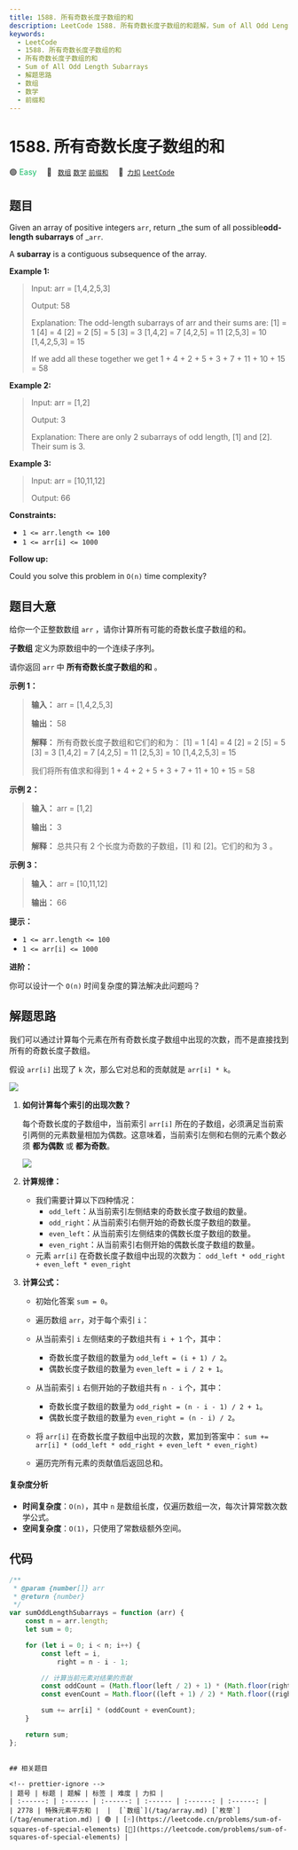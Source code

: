 ```yaml
---
title: 1588. 所有奇数长度子数组的和
description: LeetCode 1588. 所有奇数长度子数组的和题解，Sum of All Odd Length Subarrays，包含解题思路、复杂度分析以及完整的 JavaScript 代码实现。
keywords:
  - LeetCode
  - 1588. 所有奇数长度子数组的和
  - 所有奇数长度子数组的和
  - Sum of All Odd Length Subarrays
  - 解题思路
  - 数组
  - 数学
  - 前缀和
---
```


# 1588. 所有奇数长度子数组的和

🟢 <font color=#15bd66>Easy</font>&emsp; 🔖&ensp; [`数组`](/tag/array.md) [`数学`](/tag/math.md) [`前缀和`](/tag/prefix-sum.md)&emsp; 🔗&ensp;[`力扣`](https://leetcode.cn/problems/sum-of-all-odd-length-subarrays) [`LeetCode`](https://leetcode.com/problems/sum-of-all-odd-length-subarrays)

## 题目

Given an array of positive integers `arr`, return _the sum of all
possible**odd-length subarrays** of _`arr`.

A **subarray** is a contiguous subsequence of the array.

**Example 1:**

> Input: arr = [1,4,2,5,3]
>
> Output: 58
>
> Explanation: The odd-length subarrays of arr and their sums are:
> [1] = 1
> [4] = 4
> [2] = 2
> [5] = 5
> [3] = 3
> [1,4,2] = 7
> [4,2,5] = 11
> [2,5,3] = 10
> [1,4,2,5,3] = 15
>
> If we add all these together we get 1 + 4 + 2 + 5 + 3 + 7 + 11 + 10 + 15 = 58

**Example 2:**

> Input: arr = [1,2]
>
> Output: 3
>
> Explanation: There are only 2 subarrays of odd length, [1] and [2]. Their sum is 3.

**Example 3:**

> Input: arr = [10,11,12]
>
> Output: 66

**Constraints:**

- `1 <= arr.length <= 100`
- `1 <= arr[i] <= 1000`

**Follow up:**

Could you solve this problem in `O(n)` time complexity?

## 题目大意

给你一个正整数数组 `arr` ，请你计算所有可能的奇数长度子数组的和。

**子数组** 定义为原数组中的一个连续子序列。

请你返回 `arr` 中 **所有奇数长度子数组的和** 。

**示例 1：**

> **输入：** arr = [1,4,2,5,3]
>
> **输出：** 58
>
> **解释：** 所有奇数长度子数组和它们的和为：
> [1] = 1
> [4] = 4
> [2] = 2
> [5] = 5
> [3] = 3
> [1,4,2] = 7
> [4,2,5] = 11
> [2,5,3] = 10
> [1,4,2,5,3] = 15
>
> 我们将所有值求和得到 1 + 4 + 2 + 5 + 3 + 7 + 11 + 10 + 15 = 58

**示例 2：**

> **输入：** arr = [1,2]
>
> **输出：** 3
>
> **解释：** 总共只有 2 个长度为奇数的子数组，[1] 和 [2]。它们的和为 3 。

**示例 3：**

> **输入：** arr = [10,11,12]
>
> **输出：** 66

**提示：**

- `1 <= arr.length <= 100`
- `1 <= arr[i] <= 1000`

**进阶：**

你可以设计一个 `O(n)` 时间复杂度的算法解决此问题吗？

## 解题思路

我们可以通过计算每个元素在所有奇数长度子数组中出现的次数，而不是直接找到所有的奇数长度子数组。

假设 `arr[i]` 出现了 `k` 次，那么它对总和的贡献就是 `arr[i] * k`。

![](https://leetcode.com/problems/sum-of-all-odd-length-subarrays/Figures/1588/1588-2.png)

1. **如何计算每个索引的出现次数？**

   每个奇数长度的子数组中，当前索引 `arr[i]` 所在的子数组，必须满足当前索引两侧的元素数量相加为偶数。这意味着，当前索引左侧和右侧的元素个数必须 **都为偶数** 或 **都为奇数**。

   ![](https://leetcode.com/problems/sum-of-all-odd-length-subarrays/Figures/1588/1588-3.png)

2. **计算规律：**

   - 我们需要计算以下四种情况：
     - `odd_left`：从当前索引左侧结束的奇数长度子数组的数量。
     - `odd_right`：从当前索引右侧开始的奇数长度子数组的数量。
     - `even_left`：从当前索引左侧结束的偶数长度子数组的数量。
     - `even_right`：从当前索引右侧开始的偶数长度子数组的数量。
   - 元素 `arr[i]` 在奇数长度子数组中出现的次数为：
     `odd_left * odd_right + even_left * even_right`

3. **计算公式：**

   - 初始化答案 `sum = 0`。
   - 遍历数组 `arr`，对于每个索引 `i`：
   - 从当前索引 `i` 左侧结束的子数组共有 `i + 1` 个，其中：
     - 奇数长度子数组的数量为 `odd_left = (i + 1) / 2`。
     - 偶数长度子数组的数量为 `even_left = i / 2 + 1`。
   - 从当前索引 `i` 右侧开始的子数组共有 `n - i` 个，其中：

     - 奇数长度子数组的数量为 `odd_right = (n - i - 1) / 2 + 1`。
     - 偶数长度子数组的数量为 `even_right = (n - i) / 2`。

   - 将 `arr[i]` 在奇数长度子数组中出现的次数，累加到答案中：
     `sum += arr[i] * (odd_left * odd_right + even_left * even_right)`
   - 遍历完所有元素的贡献值后返回总和。

#### 复杂度分析

- **时间复杂度**：`O(n)`，其中 `n` 是数组长度，仅遍历数组一次，每次计算常数次数学公式。
- **空间复杂度**：`O(1)`，只使用了常数级额外空间。

## 代码

```javascript
/**
 * @param {number[]} arr
 * @return {number}
 */
var sumOddLengthSubarrays = function (arr) {
	const n = arr.length;
	let sum = 0;

	for (let i = 0; i < n; i++) {
		const left = i,
			right = n - i - 1;

		// 计算当前元素对结果的贡献
		const oddCount = (Math.floor(left / 2) + 1) * (Math.floor(right / 2) + 1);
		const evenCount = Math.floor((left + 1) / 2) * Math.floor((right + 1) / 2);

		sum += arr[i] * (oddCount + evenCount);
	}

	return sum;
};
```

```

## 相关题目

<!-- prettier-ignore -->
| 题号 | 标题 | 题解 | 标签 | 难度 | 力扣 |
| :------: | :------ | :------: | :------ | :------: | :------: |
| 2778 | 特殊元素平方和 |  |  [`数组`](/tag/array.md) [`枚举`](/tag/enumeration.md) | 🟢 | [🀄️](https://leetcode.cn/problems/sum-of-squares-of-special-elements) [🔗](https://leetcode.com/problems/sum-of-squares-of-special-elements) |